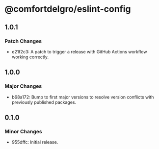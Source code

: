 # @comfortdelgro/eslint-config

## 1.0.1

### Patch Changes

- e21f2c3: A patch to trigger a release with GitHub Actions workflow working correctly.

## 1.0.0

### Major Changes

- b68a172: Bump to first major versions to resolve version conflicts with previously published packages.

## 0.1.0

### Minor Changes

- 955dffc: Initial release.
